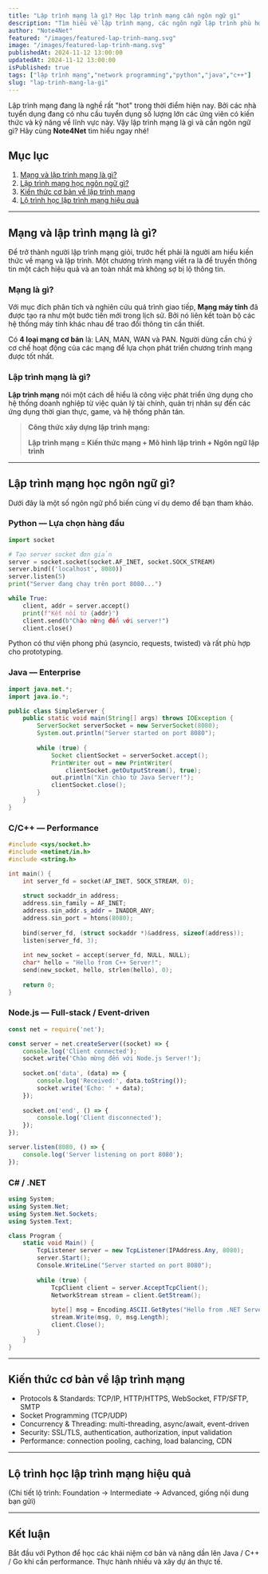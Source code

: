 ```yaml
---
title: "Lập trình mạng là gì? Học lập trình mạng cần ngôn ngữ gì"
description: "Tìm hiểu về lập trình mạng, các ngôn ngữ lập trình phù hợp như Python, Java, C++, và các công nghệ cần thiết để trở thành một network programmer chuyên nghiệp."
author: "Note4Net"
featured: "/images/featured-lap-trinh-mang.svg"
image: "/images/featured-lap-trinh-mang.svg"
publishedAt: 2024-11-12 13:00:00
updatedAt: 2024-11-12 13:00:00
isPublished: true
tags: ["lập trình mạng","network programming","python","java","c++"]
slug: "lap-trinh-mang-la-gi"
---
```


Lập trình mạng đang là nghề rất "hot" trong thời điểm hiện nay. Bởi các nhà tuyển dụng đang có nhu cầu tuyển dụng số lượng lớn các ứng viên có kiến thức và kỹ năng về lĩnh vực này. Vậy lập trình mạng là gì và cần ngôn ngữ gì? Hãy cùng **Note4Net** tìm hiểu ngay nhé!

## Mục lục

1. [Mạng và lập trình mạng là gì?](#mạng-và-lập-trình-mạng-là-gì)
2. [Lập trình mạng học ngôn ngữ gì?](#lập-trình-mạng-học-ngôn-ngữ-gì)
3. [Kiến thức cơ bản về lập trình mạng](#kiến-thức-cơ-bản-về-lập-trình-mạng)
4. [Lộ trình học lập trình mạng hiệu quả](#lộ-trình-học-lập-trình-mạng-hiệu-quả)

---

## Mạng và lập trình mạng là gì?

Để trở thành người lập trình mạng giỏi, trước hết phải là người am hiểu kiến thức về mạng và lập trình. Một chương trình mạng viết ra là để truyền thông tin một cách hiệu quả và an toàn nhất mà không sợ bị lộ thông tin.

### Mạng là gì?

Với mục đích phân tích và nghiên cứu quá trình giao tiếp, **Mạng máy tính** đã được tạo ra như một bước tiến mới trong lịch sử. Bởi nó liên kết toàn bộ các hệ thống máy tính khác nhau để trao đổi thông tin cần thiết.

Có **4 loại mạng cơ bản** là: LAN, MAN, WAN và PAN. Người dùng cần chú ý cơ chế hoạt động của các mạng để lựa chọn phát triển chương trình mạng được tốt nhất.

### Lập trình mạng là gì?

**Lập trình mạng** nói một cách dễ hiểu là công việc phát triển ứng dụng cho hệ thống doanh nghiệp từ việc quản lý tài chính, quản trị nhân sự đến các ứng dụng thời gian thực, game, và hệ thống phân tán.

> **Công thức xây dựng lập trình mạng:**
>
> **Lập trình mạng = Kiến thức mạng + Mô hình lập trình + Ngôn ngữ lập trình**

---

## Lập trình mạng học ngôn ngữ gì?

Dưới đây là một số ngôn ngữ phổ biến cùng ví dụ demo để bạn tham khảo.

### Python — Lựa chọn hàng đầu

```python
import socket

# Tạo server socket đơn giản
server = socket.socket(socket.AF_INET, socket.SOCK_STREAM)
server.bind(('localhost', 8080))
server.listen(5)
print("Server đang chạy trên port 8080...")

while True:
    client, addr = server.accept()
    print(f"Kết nối từ {addr}")
    client.send(b"Chào mừng đến với server!")
    client.close()
```

Python có thư viện phong phú (asyncio, requests, twisted) và rất phù hợp cho prototyping.

### Java — Enterprise

```java
import java.net.*;
import java.io.*;

public class SimpleServer {
    public static void main(String[] args) throws IOException {
        ServerSocket serverSocket = new ServerSocket(8080);
        System.out.println("Server started on port 8080");
        
        while (true) {
            Socket clientSocket = serverSocket.accept();
            PrintWriter out = new PrintWriter(
                clientSocket.getOutputStream(), true);
            out.println("Xin chào từ Java Server!");
            clientSocket.close();
        }
    }
}
```

### C/C++ — Performance

```cpp
#include <sys/socket.h>
#include <netinet/in.h>
#include <string.h>

int main() {
    int server_fd = socket(AF_INET, SOCK_STREAM, 0);
    
    struct sockaddr_in address;
    address.sin_family = AF_INET;
    address.sin_addr.s_addr = INADDR_ANY;
    address.sin_port = htons(8080);
    
    bind(server_fd, (struct sockaddr *)&address, sizeof(address));
    listen(server_fd, 3);
    
    int new_socket = accept(server_fd, NULL, NULL);
    char* hello = "Hello from C++ Server!";
    send(new_socket, hello, strlen(hello), 0);
    
    return 0;
}
```

### Node.js — Full-stack / Event-driven

```javascript
const net = require('net');

const server = net.createServer((socket) => {
    console.log('Client connected');
    socket.write('Chào mừng đến với Node.js Server!');
    
    socket.on('data', (data) => {
        console.log('Received:', data.toString());
        socket.write('Echo: ' + data);
    });
    
    socket.on('end', () => {
        console.log('Client disconnected');
    });
});

server.listen(8080, () => {
    console.log('Server listening on port 8080');
});
```

### C# / .NET

```csharp
using System;
using System.Net;
using System.Net.Sockets;
using System.Text;

class Program {
    static void Main() {
        TcpListener server = new TcpListener(IPAddress.Any, 8080);
        server.Start();
        Console.WriteLine("Server started on port 8080");
        
        while (true) {
            TcpClient client = server.AcceptTcpClient();
            NetworkStream stream = client.GetStream();
            
            byte[] msg = Encoding.ASCII.GetBytes("Hello from .NET Server!");
            stream.Write(msg, 0, msg.Length);
            client.Close();
        }
    }
}
```

---

## Kiến thức cơ bản về lập trình mạng

- Protocols & Standards: TCP/IP, HTTP/HTTPS, WebSocket, FTP/SFTP, SMTP
- Socket Programming (TCP/UDP)
- Concurrency & Threading: multi-threading, async/await, event-driven
- Security: SSL/TLS, authentication, authorization, input validation
- Performance: connection pooling, caching, load balancing, CDN

---

## Lộ trình học lập trình mạng hiệu quả

(Chi tiết lộ trình: Foundation → Intermediate → Advanced, giống nội dung bạn gửi)

---

## Kết luận

Bắt đầu với Python để học các khái niệm cơ bản và nâng dần lên Java / C++ / Go khi cần performance. Thực hành nhiều và xây dự án thực tế.
